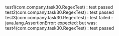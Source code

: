 test1(com.company.task30.RegexTest) : test passed
test2(com.company.task30.RegexTest) : test passed
test3(com.company.task30.RegexTest) : test failed : java.lang.AssertionError: expected:<true> but was:<false>
test4(com.company.task30.RegexTest) : test passed
